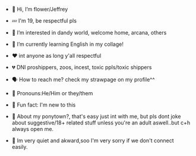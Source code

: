 - 🎀 Hi, I’m flower/Jeffrey
- 💤 I'm 19, be respectful pls
- 🌼 I’m interested in dandy world, welcome home, arcana, others
- 🔎 I’m currently learning English in my collage!
- ❤️ int anyone as long y'all respectful
- 💔 DNI proshippers, zoos, incest, toxic ppls/toxic shippers
- 🗣 How to reach me? check my strawpage on my profile^^
- 🫧 Pronouns:He/Him or they/them
- 🍓 Fun fact: I'm new to this

- 🎀 About my ponytown?, that's easy just int with me, but pls dont joke about suggestive/18+ related stuff unless you're an adult aswell..but c+h always open me.
- 🎀 Im very quiet and akward,soo I'm very sorry if we don't connect easily.
<!---
flowersan02/flowersan02 is a ✨ special ✨ repository because its `README.md` (this file) appears on your GitHub profile.
You can click the Preview link to take a look at your changes.
--->
